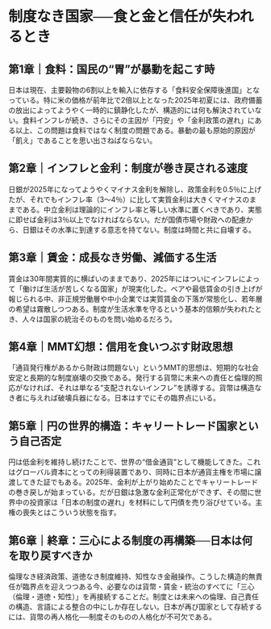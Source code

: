 # 制度なき国家──食と金と信任が失われるとき

## 第1章｜食料：国民の“胃”が暴動を起こす時

日本は現在、主要穀物の6割以上を輸入に依存する「食料安全保障後進国」となっている。特に米の価格が前年比で2倍以上となった2025年初夏には、政府備蓄の放出によってようやく一時的に鎮静化したが、構造的には何も解決されていない。食料インフレが続き、さらにその主因が「円安」や「金利政策の遅れ」にある以上、この問題は食料ではなく制度の問題である。暴動の最も原始的原因が「飢え」であることを思い出さねばならない。

## 第2章｜インフレと金利：制度が巻き戻される速度

日銀が2025年になってようやくマイナス金利を解除し、政策金利を0.5％に上げたが、それでもインフレ率（3〜4％）に比して実質金利は大きくマイナスのままである。中立金利は理論的にインフレ率と等しい水準に置くべきであり、実態に即せば金利は3％以上でなければならない。だが国債市場や財政への配慮から、日銀はその水準に到達する意志を持てない。制度は時間と共に自壊する。

## 第3章｜賃金：成長なき労働、減価する生活

賃金は30年間実質的に横ばいのままであり、2025年にはついにインフレによって「働けば生活が苦しくなる国家」が現実化した。ベアや最低賃金の引き上げが報じられる中、非正規労働層や中小企業では実質賃金の下落が常態化し、若年層の希望は霧散しつつある。制度が生活水準を守るという基本的信頼が失われたとき、人々は国家の統治そのものを問い始めるだろう。

## 第4章｜MMT幻想：信用を食いつぶす財政思想

「通貨発行権があるから財政は問題ない」というMMT的思想は、短期的な社会安定と長期的な制度崩壊の交換である。発行する貨幣に未来への責任と倫理的照応がなければ、それは単なる“支配されないインフレ”を誘導する。貨幣は構造なき者に与えれば破壊兵器になる。日本はすでにその臨界点にいる。

## 第5章｜円の世界的構造：キャリートレード国家という自己否定

円は低金利を維持し続けたことで、世界の“借金通貨”として機能してきた。これはグローバル資本にとっての利得装置であり、同時に日本が通貨主権を市場に譲渡してきた証でもある。2025年、金利が上がり始めたことでキャリートレードの巻き戻しが始まっている。だが日銀は急激な金利正常化ができず、その間に世界中の投資家は「日本の制度の遅れ」を材料にして円債を売り浴びせている。主権の喪失とはこういう状態を指す。

## 第6章｜終章：三心による制度の再構築──日本は何を取り戻すべきか

倫理なき経済政策、道徳なき制度維持、知性なき金融操作。こうした構造的無責任が臨界点を迎えつつある今、必要なのは貨幣・賃金・統治のすべてに「三心（倫理・道徳・知性）」を再接続することだ。制度とは未来への倫理、自己責任の構造、言語による整合の中にしか存在しない。日本が再び国家として存続するには、貨幣の再人格化──制度そのものの人格化が不可欠である。
